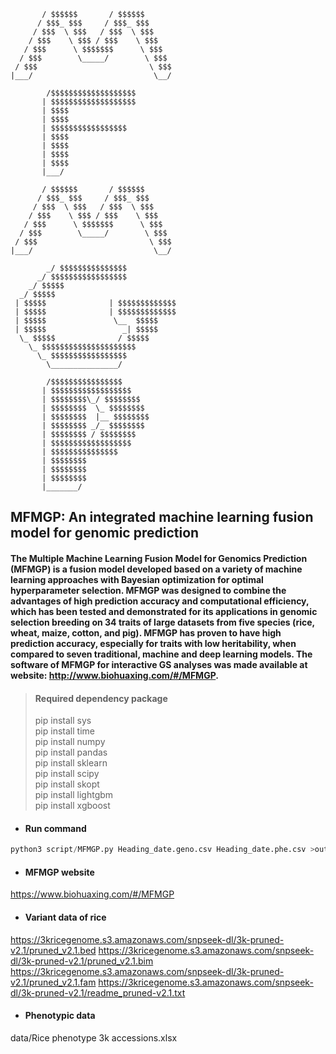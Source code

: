 ```
       / $$$$$$       / $$$$$$
      / $$$_ $$$     / $$$_ $$$
     / $$$  \ $$$   / $$$  \ $$$
    / $$$    \ $$$ / $$$    \ $$$
   / $$$      \ $$$$$$$      \ $$$
  / $$$        \_____/        \ $$$
 / $$$                         \ $$$
|___/                           \__/ 

        /$$$$$$$$$$$$$$$$$$$       
       | $$$$$$$$$$$$$$$$$$$ 
       | $$$$  
       | $$$$  
       | $$$$$$$$$$$$$$$$$
       | $$$$  
       | $$$$   
       | $$$$  
       | $$$$  
       |___/

       / $$$$$$       / $$$$$$
      / $$$_ $$$     / $$$_ $$$
     / $$$  \ $$$   / $$$  \ $$$
    / $$$    \ $$$ / $$$    \ $$$
   / $$$      \ $$$$$$$      \ $$$
  / $$$        \_____/        \ $$$
 / $$$                         \ $$$
|___/                           \__/ 

        _/ $$$$$$$$$$$$$$$
      _/ $$$$$$$$$$$$$$$$$
    _/ $$$$$
  _/ $$$$$
 | $$$$$              | $$$$$$$$$$$$$
 | $$$$$              | $$$$$$$$$$$$$
 | $$$$$               \__  $$$$$    
 | $$$$$                 _| $$$$$    
  \_ $$$$$              / $$$$$    
    \_ $$$$$$$$$$$$$$$$$$$$$        
      \_ $$$$$$$$$$$$$$$$$
        \_______________/

        /$$$$$$$$$$$$$$$$
       | $$$$$$$$$$$$$$$$$$ 
       | $$$$$$$$\_/ $$$$$$$$
       | $$$$$$$$  \_ $$$$$$$$
       | $$$$$$$$  |__ $$$$$$$$ 
       | $$$$$$$$ _/_ $$$$$$$$ 
       | $$$$$$$$ / $$$$$$$$
       | $$$$$$$$$$$$$$$$$$
       | $$$$$$$$$$$$$$$ 
       | $$$$$$$$ 
       | $$$$$$$$ 
       | $$$$$$$$  
       |_______/  
```

## MFMGP: An integrated machine learning fusion model for genomic prediction

#### The Multiple Machine Learning Fusion Model for Genomics Prediction (MFMGP) is a fusion model developed based on a variety of machine learning approaches with Bayesian optimization for optimal hyperparameter selection. MFMGP was designed to combine the advantages of high prediction accuracy and computational efficiency, which has been tested and demonstrated for its applications in genomic selection breeding on 34 traits of large datasets from five species (rice, wheat, maize, cotton, and pig). MFMGP has proven to have high prediction accuracy, especially for traits with low heritability, when compared to seven traditional, machine and deep learning models. The software of MFMGP for interactive GS analyses was made available at website: http://www.biohuaxing.com/#/MFMGP.



> #### Required dependency package  
> pip install sys  
> pip install time  
> pip install numpy  
> pip install pandas  
> pip install sklearn  
> pip install scipy  
> pip install skopt  
> pip install lightgbm  
> pip install xgboost  

- #### Run command  
```python
python3 script/MFMGP.py Heading_date.geno.csv Heading_date.phe.csv >output.txt
```

- #### MFMGP website  
https://www.biohuaxing.com/#/MFMGP

- #### Variant data of rice  
https://3kricegenome.s3.amazonaws.com/snpseek-dl/3k-pruned-v2.1/pruned_v2.1.bed
https://3kricegenome.s3.amazonaws.com/snpseek-dl/3k-pruned-v2.1/pruned_v2.1.bim
https://3kricegenome.s3.amazonaws.com/snpseek-dl/3k-pruned-v2.1/pruned_v2.1.fam
https://3kricegenome.s3.amazonaws.com/snpseek-dl/3k-pruned-v2.1/readme_pruned-v2.1.txt

- #### Phenotypic data   
data/Rice phenotype 3k accessions.xlsx
